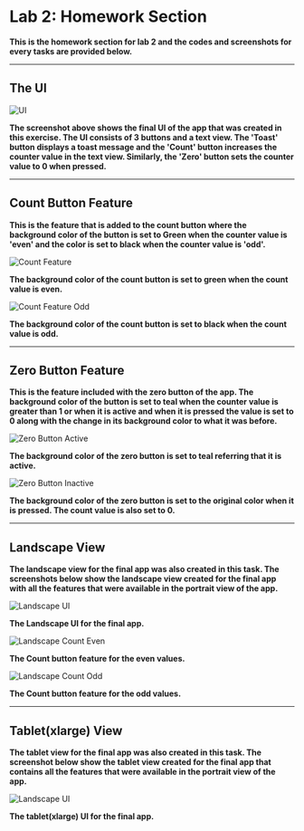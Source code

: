 # Lab 2: Homework Section

**This is the homework section for lab 2 and the codes and screenshots for every tasks are provided below.**

---

## The UI

![UI](SS/UI.png)

**The screenshot above shows the final UI of the app that was created in this exercise. The UI consists of 3 buttons and a 
text view. The 'Toast' button displays a toast message and the 'Count' button increases the counter value in the text view.
Similarly, the 'Zero' button sets the counter value to 0 when pressed.**

---

## Count Button Feature

**This is the feature that is added to the count button where the background color of the button is set to Green when
the counter value is 'even' and the color is set to black when the counter value is 'odd'.**

![Count Feature](SS/CountBtnEven.png)

**The background color of the count button is set to green when the count value is even.**

![Count Feature Odd](SS/CountBtnOdd.png)

**The background color of the count button is set to black when the count value is odd.**


---

## Zero Button Feature

**This is the feature included with the zero button of the app. The background color of the button is set to teal when the
counter value is greater than 1 or when it is active and when it is pressed the value is set to 0 along with the change in its background color to what it
was before.**

![Zero Button Active](SS/ZeroBtnActive.png)

**The background color of the zero button is set to teal referring that it is active.**

![Zero Button Inactive](SS/ZeroBtn.png)

**The background color of the zero button is set to the original color when it is pressed. The count value is also set to 0.**


---

## Landscape View

**The landscape view for the final app was also created in this task. The screenshots below show the landscape view created for
the final app with all the features that were available in the portrait view of the app.**

![Landscape UI](SS/LandscapeUI.png)

**The Landscape UI for the final app.**

![Landscape Count Even](SS/LandscapeUIEven.png)

**The Count button feature for the even values.**

![Landscape Count Odd](SS/LandscapeCountOdd.png)

**The Count button feature for the odd values.**

---

## Tablet(xlarge) View

**The tablet view for the final app was also created in this task. The screenshot below show the tablet view created for
the final app that contains all the features that were available in the portrait view of the app.**

![Landscape UI](SS/TabletView.png)

**The tablet(xlarge) UI for the final app.**
